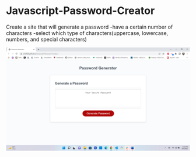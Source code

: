 # Javascript-Password-Creator

Create a site that will generate a password
 -have a certain number of characters
 -select which type of characters(uppercase, lowercase, numbers, and special characters)



![](./assets/photos/2022-09-07.png)